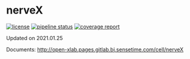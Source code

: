 # nerveX
[![license](https://img.shields.io/badge/License-Apache%202.0-blue.svg)](https://gitlab.bj.sensetime.com/open-XLab/cell/nerveX/blob/master/LICENSE)
[![pipeline status](https://gitlab.bj.sensetime.com/open-XLab/cell/nerveX/badges/master/pipeline.svg)](https://gitlab.bj.sensetime.com/open-XLab/cell/nerveX/commits/master)
[![coverage report](https://gitlab.bj.sensetime.com/open-XLab/cell/nerveX/badges/master/coverage.svg)](https://gitlab.bj.sensetime.com/open-XLab/cell/nerveX/commits/master)

Updated on 2021.01.25

Documents: http://open-xlab.pages.gitlab.bj.sensetime.com/cell/nerveX
